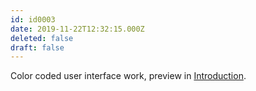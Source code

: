 ```yaml
---
id: id0003
date: 2019-11-22T12:32:15.000Z
deleted: false
draft: false
---
```


Color coded user interface work, preview in [Introduction][1].

[1]: introduction.html
